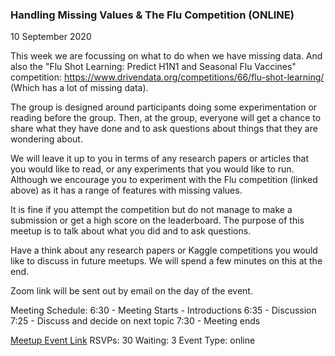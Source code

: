 ### Handling Missing Values & The Flu Competition (ONLINE)
10 September 2020

This week we are focussing on what to do when we have missing data. And also the "Flu Shot Learning: Predict H1N1 and Seasonal Flu Vaccines" competition: https://www.drivendata.org/competitions/66/flu-shot-learning/ (Which has a lot of missing data).

The group is designed around participants doing some experimentation or reading before the group. Then, at the group, everyone will get a chance to share what they have done and to ask questions about things that they are wondering about.

We will leave it up to you in terms of any research papers or articles that you would like to read, or any experiments that you would like to run. Although we encourage you to experiment with the Flu competition (linked above) as it has a range of features with missing values.

It is fine if you attempt the competition but do not manage to make a submission or get a high score on the leaderboard. The purpose of this meetup is to talk about what you did and to ask questions.

Have a think about any research papers or Kaggle competitions you would like to discuss in future meetups. We will spend a few minutes on this at the end.

Zoom link will be sent out by email on the day of the event.

Meeting Schedule:
6:30 - Meeting Starts - Introductions
6:35 - Discussion
7:25 - Discuss and decide on next topic
7:30 - Meeting ends

[Meetup Event Link](https://www.meetup.com/Data-Science-Discussion-Auckland/events/271933153)
RSVPs: 30
Waiting: 3
Event Type: online
